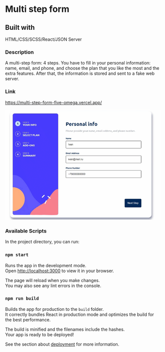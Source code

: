 # Multi step form

## Built with

HTML/CSS/SCSS/React/JSON Server

### Description
A multi-step form: 4 steps. You have to fill in your personal information: name, email, and phone, and choose the plan that you like the most and the extra features. After that, the information is stored and sent to a fake web server.

### Link
https://multi-step-form-five-omega.vercel.app/

![](multi-step-form.gif)

### Available Scripts

In the project directory, you can run:

### `npm start`

Runs the app in the development mode.\
Open [http://localhost:3000](http://localhost:3000) to view it in your browser.

The page will reload when you make changes.\
You may also see any lint errors in the console.

### `npm run build`

Builds the app for production to the `build` folder.\
It correctly bundles React in production mode and optimizes the build for the best performance.

The build is minified and the filenames include the hashes.\
Your app is ready to be deployed!

See the section about [deployment](https://facebook.github.io/create-react-app/docs/deployment) for more information.


